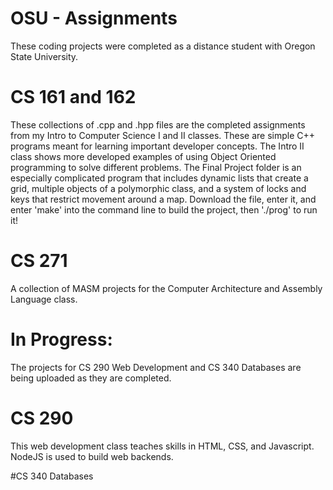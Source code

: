 # OSU - Assignments
These coding projects were completed as a distance student with Oregon State University.

# CS 161 and 162
These collections of .cpp and .hpp files are the completed assignments
from my Intro to Computer Science I and II classes. These are simple C++ programs
meant for learning important developer concepts.
The Intro II class shows more developed examples of using Object Oriented programming to solve different problems.
The Final Project folder is an especially complicated program that includes dynamic lists that create a grid, multiple objects of a polymorphic class, and a system of locks and keys that restrict movement around a map. Download the file, enter it, and enter 'make' into the command line to build the project, then './prog' to run it!

# CS 271
A collection of MASM projects for the Computer Architecture and Assembly Language class.

# In Progress:
The projects for CS 290 Web Development and CS 340 Databases are being uploaded as they are completed.
# CS 290
This web development class teaches skills in HTML, CSS, and Javascript. NodeJS is used to build web backends.

#CS 340
Databases
